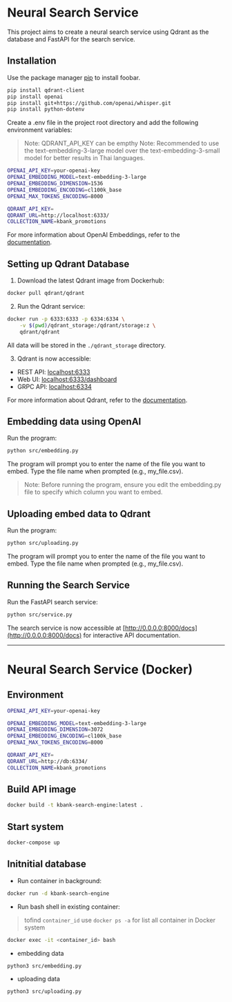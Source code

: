 # Neural Search Service

This project aims to create a neural search service using Qdrant as the database and FastAPI for the search service.


## Installation

Use the package manager [pip](https://pip.pypa.io/en/stable/) to install foobar.

```bash
pip install qdrant-client
pip install openai
pip install git+https://github.com/openai/whisper.git
pip install python-dotenv
```

Create a .env file in the project root directory and add the following environment variables:

> Note: QDRANT_API_KEY can be empthy
> Note: Recommended to use the text-embedding-3-large model over the text-embedding-3-small model for better results in Thai languages.

```bash
OPENAI_API_KEY=your-openai-key
OPENAI_EMBEDDING_MODEL=text-embedding-3-large
OPENAI_EMBEDDING_DIMENSION=1536
OPENAI_EMBEDDING_ENCODING=cl100k_base
OPENAI_MAX_TOKENS_ENCODING=8000

QDRANT_API_KEY=
QDRANT_URL=http://localhost:6333/
COLLECTION_NAME=kbank_promotions
```
For more information about OpenAI Embeddings, refer to the [documentation](https://platform.openai.com/docs/guides/embeddings).

## Setting up Qdrant Database

1. Download the latest Qdrant image from Dockerhub:
```bash
docker pull qdrant/qdrant
```

2. Run the Qdrant service:
```bash
docker run -p 6333:6333 -p 6334:6334 \
    -v $(pwd)/qdrant_storage:/qdrant/storage:z \
    qdrant/qdrant
```
All data will be stored in the `./qdrant_storage` directory.

3. Qdrant is now accessible:
- REST API: [localhost:6333](http://localhost:6333)
- Web UI: [localhost:6333/dashboard](http://localhost:6333/dashboard)
- GRPC API: [localhost:6334](http://localhost:6334)

For more information about Qdrant, refer to the [documentation](https://qdrant.tech/documentation/overview/).

## Embedding data using OpenAI

Run the program:

```bash
python src/embedding.py
```

The program will prompt you to enter the name of the file you want to embed. Type the file name when prompted (e.g., my_file.csv).

> Note: Before running the program, ensure you edit the embedding.py file to specify which column you want to embed.

## Uploading embed data to Qdrant

Run the program:

```bash
python src/uploading.py
```

The program will prompt you to enter the name of the file you want to embed. Type the file name when prompted (e.g., my_file.csv).

## Running the Search Service
Run the FastAPI search service:
```bash
python src/service.py
```

The search service is now accessible at [http://0.0.0.0:8000/docs](http://0.0.0.0:8000/docs) for interactive API documentation.


---
# Neural Search Service (Docker)
## Environment
```bash
OPENAI_API_KEY=your-openai-key

OPENAI_EMBEDDING_MODEL=text-embedding-3-large
OPENAI_EMBEDDING_DIMENSION=3072
OPENAI_EMBEDDING_ENCODING=cl100k_base
OPENAI_MAX_TOKENS_ENCODING=8000

QDRANT_API_KEY=
QDRANT_URL=http://db:6334/
COLLECTION_NAME=kbank_promotions
```

## Build API image
```bash
docker build -t kbank-search-engine:latest .
```

## Start system
```bash
docker-compose up
```

## Initnitial database
- Run container in background:
``` bash
docker run -d kbank-search-engine
```
- Run bash shell in existing container:
> tofind `container_id` use `docker ps -a` for list all container in Docker system 
```bash
docker exec -it <container_id> bash
```

- embedding data
```bash
python3 src/embedding.py 
```

- uploading data
```bash
python3 src/uploading.py
```